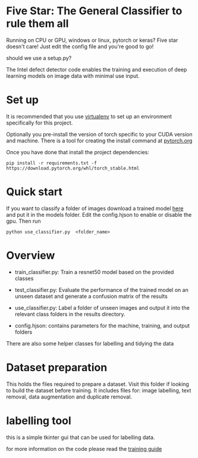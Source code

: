 # Five Star: The General Classifier to rule them all
Running on CPU or GPU, windows or linux, pytorch or keras? Five star doesn't care!
Just edit the config file and you're good to go!

should we use a setup.py?

The Intel defect detector code enables the training and execution of deep learning models on image data with minimal use input.

# Set up
It is recommended that you use [virtualenv](https://thepythonguru.com/python-virtualenv-guide/) to set up
an environment specifically for this project.

Optionally you pre-install the version of torch specific to your CUDA version and machine. There is a tool for creating the install command at [pytorch.org](https://pytorch.org)

Once you have done that install the project dependencies:

```pip install -r requirements.txt -f https://download.pytorch.org/whl/torch_stable.html```

# Quick start
If you want to classify a folder of images download a trained model [here](https://intel-my.sharepoint.com/:u:/p/jonathan_byrne/EV61H4Jp9g9Em0Qtkw_hMF8B6UniN0CCX9XvvGpiNF1PrQ?e=vk7dEJ) and put it in the models folder. Edit the config.hjson to enable or disable the gpu. Then run

```python use_classifier.py  <folder_name>```

# Overview

- train_classifier.py: Train a resnet50 model based on the provided classes

- test_classifier.py: Evaluate the performance of the trained model on an unseen dataset and generate a confusion matrix of the results

- use_classifier.py: Label a folder of unseen images and output it into the relevant class folders in the results directory.

- config.hjson: contains parameters for the machine, training, and output folders

There are also some helper classes for labelling and tidying the data

# Dataset preparation
This holds the files required to prepare a dataset. Visit this folder if looking to build the dataset before training. It includes files for: image labelling, text removal, data augmentation and duplicate removal.

# labelling tool
this is a simple tkinter gui that can be used for labelling data.

for more information on the code please read the [training guide](training.md)
